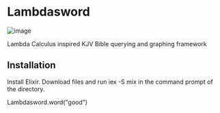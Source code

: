 # Lambdasword

![image](https://github.com/user-attachments/assets/c22e37ed-efc6-46f2-afd3-b780dc2f042c)

Lambda Calculus inspired KJV Bible querying and graphing framework

## Installation

Install Elixir.
Download files and run iex -S mix in the command prompt of the directory.

Lambdasword.word("good")
